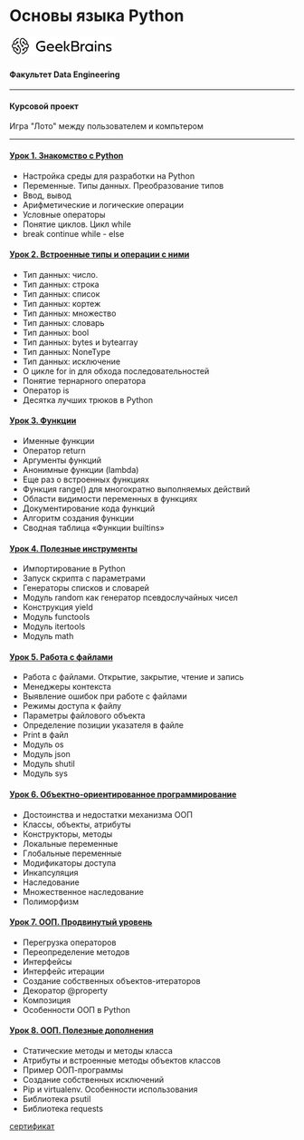 # Основы языка Python
![](logo.png)
#### Факультет Data Engineering
___
#### Курсовой проект
Игра "Лото" между пользователем и компьтером
___
#### [Урок 1. Знакомство с Python](https://github.com/TolstikovIgor/PythonBasics/tree/main/lesson1)
* Настройка среды для разработки на Python
* Переменные. Типы данных. Преобразование типов
* Ввод, вывод
* Арифметические и логические операции
* Условные операторы
* Понятие циклов. Цикл while
* break continue while - else
#### [Урок 2. Встроенные типы и операции с ними](https://github.com/TolstikovIgor/PythonBasics/tree/main/lesson2)
* Тип данных: число.
* Тип данных: строка
* Тип данных: список
* Тип данных: кортеж
* Тип данных: множество
* Тип данных: словарь
* Тип данных: bool
* Тип данных: bytes и bytearray
* Тип данных: NoneType
* Тип данных: исключение
* О цикле for in для обхода последовательностей
* Понятие тернарного оператора
* Оператор is
* Десятка лучших трюков в Python
#### [Урок 3. Функции](https://github.com/TolstikovIgor/PythonBasics/tree/main/lesson3)
* Именные функции
* Оператор return
* Аргументы функций
* Анонимные функции (lambda)
* Еще раз о встроенных функциях
* Функция range() для многократно выполняемых действий
* Области видимости переменных в функциях
* Документирование кода функций
* Алгоритм создания функции
* Сводная таблица «Функции builtins»
#### [Урок 4. Полезные инструменты](https://github.com/TolstikovIgor/PythonBasics/tree/main/lesson4)
* Импортирование в Python
* Запуск скрипта с параметрами
* Генераторы списков и словарей 
* Модуль random как генератор псевдослучайных чисел
* Конструкция yield
* Модуль functools
* Модуль itertools
* Модуль math
#### [Урок 5. Работа с файлами](https://github.com/TolstikovIgor/PythonBasics/tree/main/lesson5)
* Работа с файлами. Открытие, закрытие, чтение и запись
* Менеджеры контекста
* Выявление ошибок при работе с файлами
* Режимы доступа к файлу
* Параметры файлового объекта
* Определение позиции указателя в файле
* Print в файл
* Модуль os
* Модуль json
* Модуль shutil
* Модуль sys
#### [Урок 6. Объектно-ориентированное программирование](https://github.com/TolstikovIgor/PythonBasics/tree/main/lesson6)
* Достоинства и недостатки механизма ООП
* Классы, объекты, атрибуты
* Конструкторы, методы
* Локальные переменные
* Глобальные переменные
* Модификаторы доступа
* Инкапсуляция
* Наследование
* Множественное наследование
* Полиморфизм
#### [Урок 7. ООП. Продвинутый уровень](https://github.com/TolstikovIgor/PythonBasics/tree/main/lesson7)
* Перегрузка операторов
* Переопределение методов
* Интерфейсы
* Интерфейс итерации
* Создание собственных объектов-итераторов
* Декоратор @property
* Композиция
* Особенности ООП в Python
#### [Урок 8. ООП. Полезные дополнения](https://github.com/TolstikovIgor/PythonBasics/tree/main/lesson8)
* Статические методы и методы класса
* Атрибуты и встроенные методы объектов классов
* Пример ООП-программы
* Создание собственных исключений
* Pip и virtualenv. Особенности использования
* Библиотека psutil
* Библиотека requests

[сертификат](https://gb.ru/go/2PfuSu)
